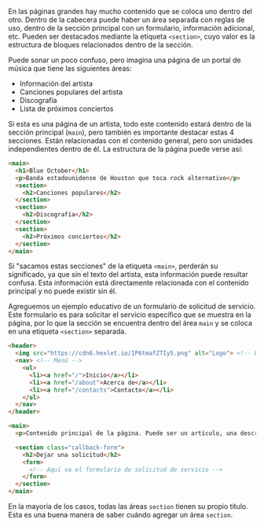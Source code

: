 
En las páginas grandes hay mucho contenido que se coloca uno dentro del otro. Dentro de la cabecera puede haber un área separada con reglas de uso, dentro de la sección principal con un formulario, información adicional, etc. Pueden ser destacados mediante la etiqueta `<section>`, cuyo valor es la estructura de bloques relacionados dentro de la sección.

Puede sonar un poco confuso, pero imagina una página de un portal de música que tiene las siguientes áreas:

* Información del artista
* Canciones populares del artista
* Discografía
* Lista de próximos conciertos

Si esta es una página de un artista, todo este contenido estará dentro de la sección principal (`main`), pero también es importante destacar estas 4 secciones. Están relacionadas con el contenido general, pero son unidades independientes dentro de él. La estructura de la página puede verse así:

```html
<main>
  <h1>Blue October</h1>
  <p>Banda estadounidense de Houston que toca rock alternativo</p>
  <section>
    <h2>Canciones populares</h2>
  </section>
  <section>
    <h2>Discografía</h2>
  </section>
  <section>
    <h2>Próximos conciertos</h2>
  </section>
</main>
```

Si "sacamos estas secciones" de la etiqueta `<main>`, perderán su significado, ya que sin el texto del artista, esta información puede resultar confusa. Esta información está directamente relacionada con el contenido principal y no puede existir sin él.

Agreguemos un ejemplo educativo de un formulario de solicitud de servicio. Este formulario es para solicitar el servicio específico que se muestra en la página, por lo que la sección se encuentra dentro del área `main` y se coloca en una etiqueta `<section>` separada.

```html
<header>
  <img src="https://cdn6.hexlet.io/1P6tmafZTIy5.png" alt="Logo"> <!-- Logo del sitio -->
  <nav> <!-- Menú -->
    <ul>
      <li><a href="/">Inicio</a></li>
      <li><a href="/about">Acerca de</a></li>
      <li><a href="/contacts">Contacto</a></li>
    </ul>
  </nav>
</header>

<main>
  <p>Contenido principal de la página. Puede ser un artículo, una descripción del servicio, datos de contacto en la página</p>

  <section class="callback-form">
    <h2>Dejar una solicitud</h2>
    <form>
      <!-- Aquí va el formulario de solicitud de servicio -->
    </form>
  </section>
</main>
```

En la mayoría de los casos, todas las áreas `section` tienen su propio título. Esta es una buena manera de saber cuándo agregar un área `section`.
